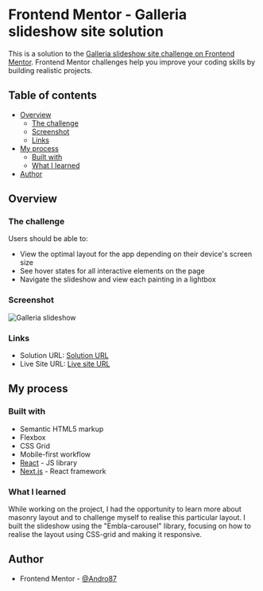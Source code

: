 # Frontend Mentor - Galleria slideshow site solution

This is a solution to the [Galleria slideshow site challenge on Frontend Mentor](https://www.frontendmentor.io/challenges/galleria-slideshow-site-tEA4pwsa6). Frontend Mentor challenges help you improve your coding skills by building realistic projects.

## Table of contents

-   [Overview](#overview)
    -   [The challenge](#the-challenge)
    -   [Screenshot](#screenshot)
    -   [Links](#links)
-   [My process](#my-process)
    -   [Built with](#built-with)
    -   [What I learned](#what-i-learned)
-   [Author](#author)

## Overview

### The challenge

Users should be able to:

-   View the optimal layout for the app depending on their device's screen size
-   See hover states for all interactive elements on the page
-   Navigate the slideshow and view each painting in a lightbox

### Screenshot

![Galleria slideshow](./public/assets/screenshot.png)

### Links

-   Solution URL: [Solution URL](https://github.com/Andro87/galleria-slideshow-site.git)
-   Live Site URL: [Live site URL](https://galleria-slideshow-site-five.vercel.app/)

## My process

### Built with

-   Semantic HTML5 markup
-   Flexbox
-   CSS Grid
-   Mobile-first workflow
-   [React](https://reactjs.org/) - JS library
-   [Next.js](https://nextjs.org/) - React framework

### What I learned

While working on the project, I had the opportunity to learn more about masonry layout and to challenge myself to realise this particular layout.
I built the slideshow using the "Embla-carousel" library, focusing on how to realise the layout using CSS-grid and making it responsive.

## Author

-   Frontend Mentor - [@Andro87](https://www.frontendmentor.io/profile/Andro87)
